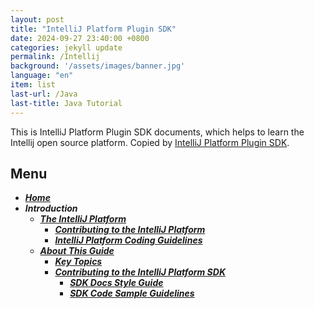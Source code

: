 ```yaml
---
layout: post
title: "IntelliJ Platform Plugin SDK"
date: 2024-09-27 23:40:00 +0800
categories: jekyll update
permalink: /Intellij
background: '/assets/images/banner.jpg'
language: "en"
item: list
last-url: /Java
last-title: Java Tutorial
---
```


This is IntelliJ Platform Plugin SDK documents, which helps to learn the Intellij open source platform.
Copied by [IntelliJ Platform Plugin SDK][jetbrains].

## Menu
- _**[Home][Home]**_
- _**Introduction**_
  - _**[The IntelliJ Platform][The IntelliJ Platform]**_
    - _**[Contributing to the IntelliJ Platform][Contributing to the IntelliJ Platform]**_
    - _**[IntelliJ Platform Coding Guidelines][IntelliJ Platform Coding Guidelines]**_
  - _**[About This Guide][About This Guide]**_
    - _**[Key Topics][Key Topics]**_
    - _**[Contributing to the IntelliJ Platform SDK][Contributing to the IntelliJ Platform SDK]**_
      - _**[SDK Docs Style Guide][SDK Docs Style Guide]**_
      - _**[SDK Code Sample Guidelines][SDK Code Sample Guidelines]**_
    

[jetbrains]: https://plugins.jetbrains.com/docs/intellij/welcome.html
[Home]: /Intellij/home
[The IntelliJ Platform]: /Intellij/The-IntelliJ-Platform
[Contributing to the IntelliJ Platform]: /Intellij/Contributing-to-the-IntelliJ-Platform
[IntelliJ Platform Coding Guidelines]: /Intellij/IntelliJ-Platform-Coding-Guidelines
[About This Guide]: /Intellij/About-This-Guide
[Key Topics]: /Intellij/Key-Topics
[Contributing to the IntelliJ Platform SDK]: /Intellij/Contributing-to-the-IntelliJ-Platform-SDK
[SDK Docs Style Guide]: /Intellij/SDK-Docs-Style-Guide
[SDK Code Sample Guidelines]: /Intellij/SDK-Code-Sample-Guidelines